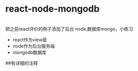 # react-node-mongodb  
<br>把之前react评价的例子添加了后台 node,数据库mongo，小练习
* react作为view层  
* node作为后台服务端
* mongodb数据库

##有详细的注释
